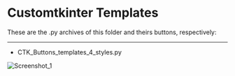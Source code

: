 # Customtkinter Templates
 
These are the .py archives of this folder and theirs buttons, respectively:

___
* CTK_Buttons_templates_4_styles.py

![Screenshot_1](https://user-images.githubusercontent.com/97618574/175050413-e106f7a7-e208-4f60-9b00-427e68b8b924.png)
